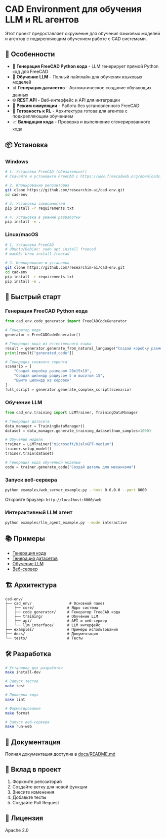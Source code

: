 # CAD Environment для обучения LLM и RL агентов

Этот проект предоставляет окружение для обучения языковых моделей и агентов с подкрепляющим обучением работе с CAD системами.

## 🚀 Особенности

- 🔧 **Генерация FreeCAD Python кода** - LLM генерирует прямой Python код для FreeCAD
- 🤖 **Обучение LLM** - Полный пайплайн для обучения языковых моделей
- 📊 **Генерация датасетов** - Автоматическое создание обучающих данных
- 🌐 **REST API** - Веб-интерфейс и API для интеграции
- 🔄 **Режим симуляции** - Работа без установленного FreeCAD
- 🧪 **Готовность к RL** - Архитектура готова для агентов с подкрепляющим обучением
- 📈 **Валидация кода** - Проверка и выполнение сгенерированного кода

## 📦 Установка

### Windows

```bash
# 1. Установка FreeCAD (обязательно!)
# Скачайте и установите FreeCAD с https://www.freecadweb.org/downloads.php

# 2. Клонирование репозитория
git clone https://github.com/researchim-ai/cad-env.git
cd cad-env

# 3. Установка зависимостей
pip install -r requirements.txt

# 4. Установка в режиме разработки
pip install -e .
```

### Linux/macOS

```bash
# 1. Установка FreeCAD
# Ubuntu/Debian: sudo apt install freecad
# macOS: brew install freecad

# 2. Клонирование и установка
git clone https://github.com/researchim-ai/cad-env.git
cd cad-env
pip install -r requirements.txt
pip install -e .
```

## 🎯 Быстрый старт

### Генерация FreeCAD Python кода

```python
from cad_env.code_generator import FreeCADCodeGenerator

# Генератор кода
generator = FreeCADCodeGenerator()

# Генерация кода из естественного языка
result = generator.generate_from_natural_language("Создай коробку размером 10x5x3")
print(result["generated_code"])

# Генерация сложного скрипта
scenario = [
    "Создай коробку размером 20x15x10",
    "Создай цилиндр радиусом 5 и высотой 15", 
    "Вычти цилиндр из коробки"
]
full_script = generator.generate_complex_script(scenario)
```

### Обучение LLM

```python
from cad_env.training import LLMTrainer, TrainingDataManager

# Генерация датасета
data_manager = TrainingDataManager()
dataset = data_manager.generate_training_dataset(num_samples=1000)

# Обучение модели
trainer = LLMTrainer("microsoft/DialoGPT-medium")
trainer.setup_model()
trainer.train(dataset)

# Генерация кода обученной моделью
code = trainer.generate_code("Создай деталь для механизма")
```

### Запуск веб-сервера

```bash
python examples/web_server_example.py --host 0.0.0.0 --port 8000
```

Откройте браузер: `http://localhost:8000/web`

### Интерактивный LLM агент

```bash
python examples/llm_agent_example.py --mode interactive
```

## 📚 Примеры

- [Генерация кода](examples/code_generation_example.py)
- [Генерация датасетов](examples/dataset_generation_example.py)
- [Обучение LLM](examples/llm_training_example.py)
- [Веб-сервер](examples/web_server_example.py)

## 🏗️ Архитектура

```
cad-env/
├── cad_env/                 # Основной пакет
│   ├── core/               # Ядро системы
│   ├── code_generator/     # Генератор FreeCAD кода
│   ├── training/           # Обучение LLM
│   ├── api/                # API и веб-сервер
│   └── llm_interface/      # LLM интерфейс
├── examples/               # Примеры использования
├── docs/                   # Документация
└── tests/                  # Тесты
```

## 🛠️ Разработка

```bash
# Установка для разработки
make install-dev

# Запуск тестов
make test

# Проверка кода
make lint

# Форматирование
make format

# Запуск веб-сервера
make run-web
```

## 📖 Документация

Полная документация доступна в [docs/README.md](docs/README.md)

## 🤝 Вклад в проект

1. Форкните репозиторий
2. Создайте ветку для новой функции
3. Внесите изменения
4. Добавьте тесты
5. Создайте Pull Request

## 📄 Лицензия

Apache 2.0